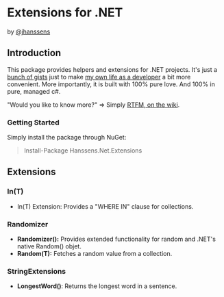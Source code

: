 # Extensions for .NET
by [@jhanssens](https://twitter.com/jhanssens)

## Introduction
This package provides helpers and extensions for .NET projects. It's just a [bunch of gists](https://gist.github.com/hanssens) just to make [my own life as a developer](http://hanssens.com) a bit more convenient. More importantly, it is built with 100% pure love. And 100% in pure, managed c#. 

"Would you like to know more?" => Simply [RTFM, on the wiki](https://github.com/hanssens/extensions/wiki).

### Getting Started

Simply install the package through NuGet:

> Install-Package Hanssens.Net.Extensions

###

## Extensions

### In(T)
* In(T) Extension: Provides a "WHERE IN" clause for collections.

### Randomizer

* **Randomizer():** Provides extended functionality for random and .NET's native Random() objet.  
* **Random(T):** Fetches a random value from a collection.

### StringExtensions

* **LongestWord()**: Returns the longest word in a sentence.

